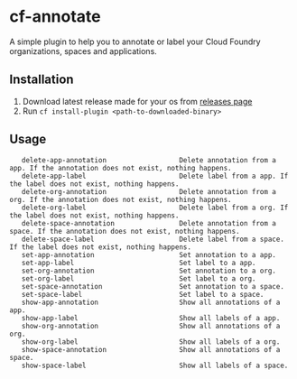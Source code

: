 # cf-annotate

A simple plugin to help you to annotate or label your Cloud Foundry organizations, spaces and applications.

## Installation

1. Download latest release made for your os from [releases page](https://github.com/gmllt/cf-annotate/releases)
2. Run `cf install-plugin <path-to-downloaded-binary>`

## Usage

```
   delete-app-annotation                  Delete annotation from a app. If the annotation does not exist, nothing happens.
   delete-app-label                       Delete label from a app. If the label does not exist, nothing happens.
   delete-org-annotation                  Delete annotation from a org. If the annotation does not exist, nothing happens.
   delete-org-label                       Delete label from a org. If the label does not exist, nothing happens.
   delete-space-annotation                Delete annotation from a space. If the annotation does not exist, nothing happens.
   delete-space-label                     Delete label from a space. If the label does not exist, nothing happens.
   set-app-annotation                     Set annotation to a app.
   set-app-label                          Set label to a app.
   set-org-annotation                     Set annotation to a org.
   set-org-label                          Set label to a org.
   set-space-annotation                   Set annotation to a space.
   set-space-label                        Set label to a space.
   show-app-annotation                    Show all annotations of a app.
   show-app-label                         Show all labels of a app.
   show-org-annotation                    Show all annotations of a org.
   show-org-label                         Show all labels of a org.
   show-space-annotation                  Show all annotations of a space.
   show-space-label                       Show all labels of a space.

```
